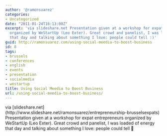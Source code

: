 ```yaml
---
author: '@ramonsuarez'
categories:
- Uncategorized
date: "2011-01-24T16:13:00Z"
excerpt: 'via slideshare.net Presentation given at a workshop for expat entrepreneurs
  organized by WeStartUp (Leo Exter). Great crowd and panelist, I was loaded of energy
  that day and talking about something I love: people could tell :)'
guid: http://ramonsuarez.com/using-social-meedia-to-boost-business
id: 8
tags:
- brussels
- conferences
- english
- events
- presentation
- socialmedia
- westartup
title: Using Social Meedia to Boost Business
url: /using-social-meedia-to-boost-business/
---
```


<div class="posterous_bookmarklet_entry"><div class="posterous_quote_citation">via [slideshare.net](http://www.slideshare.net/ramonsuarez/entrepreneurship-brusselsexpats)</div>Presentation given at a workshop for expat entrepreneurs organized by WeStartUp (Leo Exter). Great crowd and panelist, I was loaded of energy that day and talking about something I love: people could tell 🙂

</div>